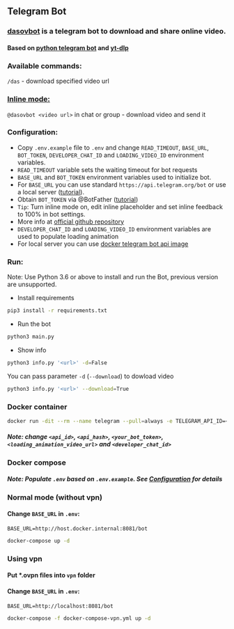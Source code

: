 ## Telegram Bot

### [dasovbot](https://t.me/dasovbot) is a telegram bot to download and share online video.

#### Based on [python telegram bot](https://github.com/python-telegram-bot/python-telegram-bot) and [yt-dlp](https://github.com/yt-dlp/yt-dlp)

### **Available commands:**
`/das` - download specified video url

### **[Inline mode:](https://telegram.org/blog/inline-bots)**
`@dasovbot <video url>` in chat or group - download video and send it

### **Configuration:**
- Copy `.env.example` file to `.env` and change `READ_TIMEOUT`, `BASE_URL`, `BOT_TOKEN`, `DEVELOPER_CHAT_ID` and `LOADING_VIDEO_ID` environment variables.
- `READ_TIMEOUT` variable sets the waiting timeout for bot requests
- `BASE_URL` and `BOT_TOKEN` environment variables used to initialize bot.
- For `BASE_URL` you can use standard `https://api.telegram.org/bot` or use a local server ([tutorial](https://github.com/tdlib/telegram-bot-api)).
- Obtain `BOT_TOKEN` via @BotFather ([tutorial](https://core.telegram.org/bots/tutorial#obtain-your-bot-token))
- `Tip`: Turn inline mode on, edit inline placeholder and set inline feedback to 100% in bot settings.
- More info at [official github repository](https://github.com/tdlib/telegram-bot-api)
- `DEVELOPER_CHAT_ID` and `LOADING_VIDEO_ID` environment variables are used to populate loading animation
- For local server you can use [docker telegram bot api image](https://github.com/volkovskiyda/docker-telegram-bot-api)

### **Run:**
Note: Use Python 3.6 or above to install and run the Bot, previous version are unsupported.
- Install requirements
```bash
pip3 install -r requirements.txt
```
- Run the bot
```bash
python3 main.py
```

- Show info
```bash
python3 info.py '<url>' -d=False
```
You can pass parameter `-d` (`--download`) to dowload video
```bash
python3 info.py '<url>' --download=True
```

### **Docker container**

```bash
docker run -dit --rm --name telegram --pull=always -e TELEGRAM_API_ID=<api_id> -e TELEGRAM_API_HASH=<api_hash> -p 8081:8081 ghcr.io/volkovskiyda/telegram-bot-api ; docker run -dit --rm --name dasovbot --pull=always -e READ_TIMEOUT=30 -e BASE_URL=http://host.docker.internal:8081/bot -e BOT_TOKEN=<your_bot_token> -e LOADING_VIDEO_ID=<loading_animation_video_url> -e DEVELOPER_CHAT_ID=<developer_chat_id> ghcr.io/volkovskiyda/dasovbot
```
##### **Note**: change `<api_id>`, `<api_hash>`, `<your_bot_token>`, `<loading_animation_video_url>` and `<developer_chat_id>`

### **Docker compose**
##### **Note**: Populate `.env` based on `.env.example`. See [Configuration](#configuration) for details
### Normal mode (without vpn)
#### Change `BASE_URL` in `.env`:
`BASE_URL=http://host.docker.internal:8081/bot`
```bash
docker-compose up -d
```
### Using vpn
#### Put *.ovpn files into `vpn` folder
#### Change `BASE_URL` in `.env`:
`BASE_URL=http://localhost:8081/bot`
```bash
docker-compose -f docker-compose-vpn.yml up -d
```
